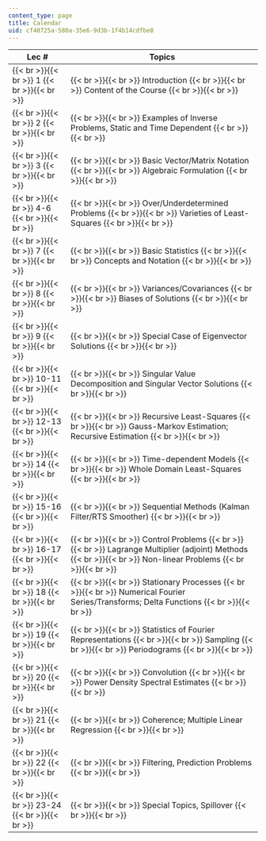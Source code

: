 ```yaml
---
content_type: page
title: Calendar
uid: cf40725a-580a-35e6-9d3b-1f4b14cdfbe8
---
```


| Lec # | Topics |
| --- | --- |
|  {{< br >}}{{< br >}} 1 {{< br >}}{{< br >}}  |  {{< br >}}{{< br >}} Introduction {{< br >}}{{< br >}} Content of the Course {{< br >}}{{< br >}}  |
|  {{< br >}}{{< br >}} 2 {{< br >}}{{< br >}}  |  {{< br >}}{{< br >}} Examples of Inverse Problems, Static and Time Dependent {{< br >}}{{< br >}}  |
|  {{< br >}}{{< br >}} 3 {{< br >}}{{< br >}}  |  {{< br >}}{{< br >}} Basic Vector/Matrix Notation {{< br >}}{{< br >}} Algebraic Formulation {{< br >}}{{< br >}}  |
|  {{< br >}}{{< br >}} 4-6 {{< br >}}{{< br >}}  |  {{< br >}}{{< br >}} Over/Underdetermined Problems {{< br >}}{{< br >}} Varieties of Least-Squares {{< br >}}{{< br >}}  |
|  {{< br >}}{{< br >}} 7 {{< br >}}{{< br >}}  |  {{< br >}}{{< br >}} Basic Statistics {{< br >}}{{< br >}} Concepts and Notation {{< br >}}{{< br >}}  |
|  {{< br >}}{{< br >}} 8 {{< br >}}{{< br >}}  |  {{< br >}}{{< br >}} Variances/Covariances {{< br >}}{{< br >}} Biases of Solutions {{< br >}}{{< br >}}  |
|  {{< br >}}{{< br >}} 9 {{< br >}}{{< br >}}  |  {{< br >}}{{< br >}} Special Case of Eigenvector Solutions {{< br >}}{{< br >}}  |
|  {{< br >}}{{< br >}} 10-11 {{< br >}}{{< br >}}  |  {{< br >}}{{< br >}} Singular Value Decomposition and Singular Vector Solutions {{< br >}}{{< br >}}  |
|  {{< br >}}{{< br >}} 12-13 {{< br >}}{{< br >}}  |  {{< br >}}{{< br >}} Recursive Least-Squares {{< br >}}{{< br >}} Gauss-Markov Estimation; Recursive Estimation {{< br >}}{{< br >}}  |
|  {{< br >}}{{< br >}} 14 {{< br >}}{{< br >}}  |  {{< br >}}{{< br >}} Time-dependent Models {{< br >}}{{< br >}} Whole Domain Least-Squares {{< br >}}{{< br >}}  |
|  {{< br >}}{{< br >}} 15-16 {{< br >}}{{< br >}}  |  {{< br >}}{{< br >}} Sequential Methods (Kalman Filter/RTS Smoother) {{< br >}}{{< br >}}  |
|  {{< br >}}{{< br >}} 16-17 {{< br >}}{{< br >}}  |  {{< br >}}{{< br >}} Control Problems {{< br >}}{{< br >}} Lagrange Multiplier (adjoint) Methods {{< br >}}{{< br >}} Non-linear Problems {{< br >}}{{< br >}}  |
|  {{< br >}}{{< br >}} 18 {{< br >}}{{< br >}}  |  {{< br >}}{{< br >}} Stationary Processes {{< br >}}{{< br >}} Numerical Fourier Series/Transforms; Delta Functions {{< br >}}{{< br >}}  |
|  {{< br >}}{{< br >}} 19 {{< br >}}{{< br >}}  |  {{< br >}}{{< br >}} Statistics of Fourier Representations {{< br >}}{{< br >}} Sampling {{< br >}}{{< br >}} Periodograms {{< br >}}{{< br >}}  |
|  {{< br >}}{{< br >}} 20 {{< br >}}{{< br >}}  |  {{< br >}}{{< br >}} Convolution {{< br >}}{{< br >}} Power Density Spectral Estimates {{< br >}}{{< br >}}  |
|  {{< br >}}{{< br >}} 21 {{< br >}}{{< br >}}  |  {{< br >}}{{< br >}} Coherence; Multiple Linear Regression {{< br >}}{{< br >}}  |
|  {{< br >}}{{< br >}} 22 {{< br >}}{{< br >}}  |  {{< br >}}{{< br >}} Filtering, Prediction Problems {{< br >}}{{< br >}}  |
|  {{< br >}}{{< br >}} 23-24 {{< br >}}{{< br >}}  |  {{< br >}}{{< br >}} Special Topics, Spillover {{< br >}}{{< br >}}